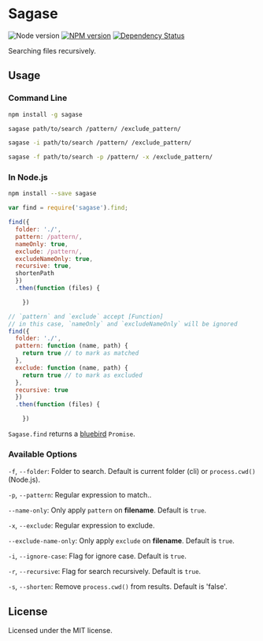 # Sagase

![Node version][node-image] [![NPM version][npm-image]][npm-url] [![Dependency Status][daviddm-image]][daviddm-url]

Searching files recursively.

## Usage

### Command Line

```bash
npm install -g sagase

sagase path/to/search /pattern/ /exclude_pattern/

sagase -i path/to/search /pattern/ /exclude_pattern/

sagase -f path/to/search -p /pattern/ -x /exclude_pattern/
```

### In Node.js

```bash
npm install --save sagase
```

```js
var find = require('sagase').find;

find({
  folder: './',
  pattern: /pattern/,
  nameOnly: true,
  exclude: /pattern/,
  excludeNameOnly: true,
  recursive: true,
  shortenPath
  })
  .then(function (files) {

    })

// `pattern` and `exclude` accept [Function]
// in this case, `nameOnly` and `excludeNameOnly` will be ignored
find({
  folder: './',
  pattern: function (name, path) {
    return true // to mark as matched
  },
  exclude: function (name, path) {
    return true // to mark as excluded
  },
  recursive: true
  })
  .then(function (files) {

    })
```

`Sagase.find` returns a [bluebird](https://github.com/petkaantonov/bluebird) `Promise`.

### Available Options

`-f`, `--folder`: Folder to search. Default is current folder (cli) or `process.cwd()` (Node.js).

`-p`, `--pattern`: Regular expression to match..

`--name-only`: Only apply `pattern` on **filename**. Default is `true`.

`-x`, `--exclude`: Regular expression to exclude.

`--exclude-name-only`: Only apply `exclude` on **filename**. Default is `true`.

`-i`, `--ignore-case`: Flag for ignore case. Default is `true`.

`-r`, `--recursive`: Flag for search recursively. Default is `true`.

`-s`, `--shorten`: Remove `process.cwd()` from results. Default is 'false'.

## License

Licensed under the MIT license.

[node-image]: http://img.shields.io/node/v/gh-badges.svg?style=flat-square
[npm-url]: https://npmjs.org/package/sagase
[npm-image]: http://img.shields.io/npm/v/sagase.svg?style=flat-square
[daviddm-url]: https://david-dm.org/chrisyip/sagase
[daviddm-image]: http://img.shields.io/david/chrisyip/sagase.svg?style=flat-square
